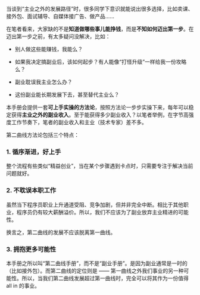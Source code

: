 当谈到“主业之外的发展路径”时，很多同学下意识就能说出很多选择，比如卖课、接外包、面试辅导、自媒体接广告、做产品......

在笔者看来，大家缺的不是**知道做哪些事儿能挣钱**，而是**不知如何迈出第一步**。在迈出第一步之前，有太多疑问没解决，比如：

- 别人做这些能赚钱，我能么？

- 如果我决定搞副业后，该如何起步？有人能像“打怪升级”一样给我一份攻略么？

- 副业耽误我主业怎么办？

- 这份副业能长期发展下去，甚至替代主业么？

本手册会提供一套**可上手实操的方法论**，按照方法论一步步实操下来，每年可以稳定获得**主业之外的副业收入**。至于能获得多少副业收入？以笔者举例，在字节高强度工作节奏下，笔者的副业收入和主业（技术专家）差不多。

第二曲线方法论包括三个特点：

### 1. 循序渐进，好上手

整个流程有些类似“精益创业”，当在某个步骤遇到卡点时，只需要专注于解决当前问题就好。

### 2. 不耽误本职工作

虽然当下程序员职业上升通道受阻、竞争加剧，但并非完全中断。相比于其他职业，程序员仍有较大薪酬溢价。所以，我们不应该为了副业放弃主业精进的可能性。

换言之，第二曲线的发展不应该脱离第一曲线。

### 3. 拥抱更多可能性

本手册之所以叫“第二曲线手册”，而不是“副业手册”。是因为副业通常是一时的（比如接外包）。而第二曲线的定位则是 —— 第一曲线之外我们事业的另一种可能性。所以，当我们第二曲线发展超过第一曲线时，完全可以将其作为一份值得 all in 的事业。
